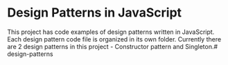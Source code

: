 # Design Patterns in JavaScript

This project has code examples of design patterns written in JavaScript.
Each design pattern code file is organized in its own folder.
Currently there are 2 design patterns in this project - Constructor pattern and Singleton.# design-patterns
